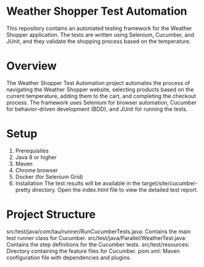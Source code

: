 # Weather Shopper Test Automation
This repository contains an automated testing framework for the Weather Shopper application. The tests are written using Selenium, Cucumber, and JUnit, and they validate the shopping process based on the temperature.


# Overview
The Weather Shopper Test Automation project automates the process of navigating the Weather Shopper website, selecting products based on the current temperature, adding them to the cart, and completing the checkout process. The framework uses Selenium for browser automation, Cucumber for behavior-driven development (BDD), and JUnit for running the tests.

# Setup
1. Prerequisites
2. Java 8 or higher
3. Maven
4. Chrome browser
5. Docker (for Selenium Grid)
6. Installation
The test results will be available in the target/site/cucumber-pretty directory. Open the index.html file to view the detailed test report.

# Project Structure
src/test/java/com/tau/runner/RunCucumberTests.java: Contains the main test runner class for Cucumber.
src/test/java/Parallel/WeatherTest.java: Contains the step definitions for the Cucumber tests.
src/test/resources: Directory containing the feature files for Cucumber.
pom.xml: Maven configuration file with dependencies and plugins.

